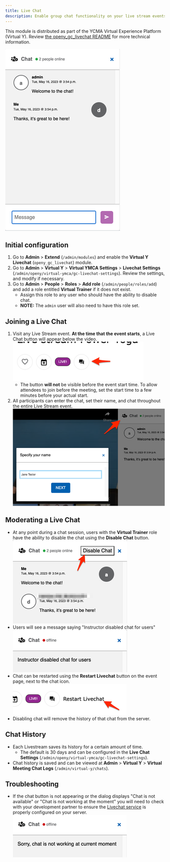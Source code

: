 ```yaml
---
title: Live Chat
description: Enable group chat functionality on your live stream events.
---
```


This module is distributed as part of the YCMA Virtual Experience Platform (Virtual Y). Review [the openy_gc_livechat README](https://github.com/YCloudYUSA/yusaopeny_gated_content/tree/master/modules/openy_gc_livechat) for more technical information.

![The Virtual Y live chat window displaying a conversation between two users.](live-chat-chat-window.png)

## Initial configuration

1. Go to **Admin** > **Extend** (`/admin/modules`) and enable the **Virtual Y Livechat** (`openy_gc_livechat`) module.
2. Go to **Admin** > **Virtual Y** > **Virtual YMCA Settings** > **Livechat Settings** (`/admin/openy/virtual-ymca/gc-livechat-settings`). Review the settings, and modify if necessary.
3. Go to **Admin** > **People** > **Roles** > **Add role** (`/admin/people/roles/add`) and add a role entitled **Virtual Trainer** if it does not exist.
    - Assign this role to any user who should have the ability to disable chat.
    - **NOTE:** The `admin` user will also need to have this role set.

## Joining a Live Chat

1. Visit any Live Stream event. **At the time that the event starts**, a Live Chat button will appear below the video. ![The Virtual Y Live Chat button](live-chat-chat-button.png)
    - The button **will not** be visible before the event start time. To allow attendees to join before the meeting, set the start time to a few minutes before your actual start.
2. All participants can enter the chat, set their name, and chat throughout the entire Live Stream event. ![A dialog with "Specify your name" in a modal popup. In the upper right an arrow points to an icon with people and a gear to open this setting.](live-chat-set-name.png)

## Moderating a Live Chat

- At any point during a chat session, users with the **Virtual Trainer** role have the ability to disable the chat using the **Disable Chat** button. ![The Virtual Y chat window with an arrow pointing to a button labeled "Disable Chat".](live-chat-disable-chat.png)
- Users will see a message saying "Instructor disabled chat for users" ![A screenshot with the text "Instructor disabled chat for users"](live-chat-instructor-disabled.png)
- Chat can be restarted using the **Restart Livechat** button on the event page, next to the chat icon. ![A chat icon and the text "Restart livechat"](live-chat-restart.png)
- Disabling chat will remove the history of that chat from the server.

## Chat History

- Each Livestream saves its history for a certain amount of time.
    - The default is 30 days and can be configured in the **Live Chat Settings** (`/admin/openy/virtual-ymca/gc-livechat-settings`).
- Chat history is saved and can be viewed at **Admin** > **Virtual Y** > **Virtual Meeting Chat Logs** (`/admin/virtual-y/chats`).

## Troubleshooting

- If the chat button is not appearing or the dialog displays "Chat is not available" or "Chat is not working at the moment" you will need to check with your development partner to ensure the [Livechat service](https://github.com/YCloudYUSA/yusaopeny_gated_content/tree/master/modules/openy_gc_livechat#livechat-feature-for-virtual-y) is properly configured on your server. ![A dialog with the message "Sorry, chat is not working at current moment"](live-chat-chat-not-working.png)
